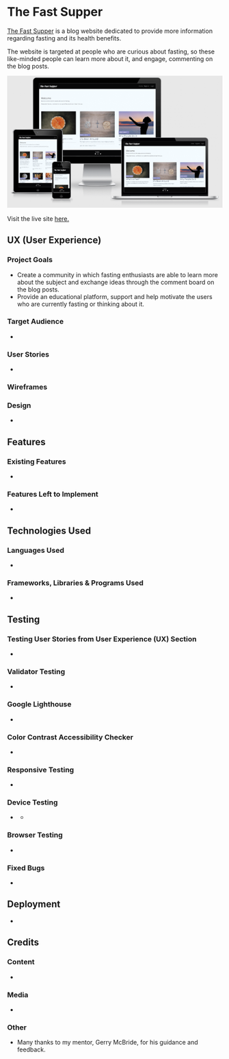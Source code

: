# The Fast Supper

[The Fast Supper](https://github.com/richardreiter/the-fast-supper) is a blog website dedicated to provide more information regarding fasting and its health benefits.

The website is targeted at people who are curious about fasting, so these like-minded people can learn more about it, and engage, commenting on the blog posts.

![Responsive The Fast Supper](media/images/tfs-responsiveness.png)

Visit the live site [here.](https://the-fast-supper.herokuapp.com/)

## UX (User Experience)

### Project Goals

- Create a community in which fasting enthusiasts are able to learn more about the subject and exchange ideas through the comment board on the blog posts.
- Provide an educational platform, support and help motivate the users who are currently fasting or thinking about it.

### Target Audience

- 

### User Stories

- 


### Wireframes



### Design

- 

## Features

### Existing Features

- 

### Features Left to Implement

- 

## Technologies Used

### Languages Used

- 

### Frameworks, Libraries & Programs Used

- 

## Testing

### Testing User Stories from User Experience (UX) Section

- 

### Validator Testing

- 

### Google Lighthouse

- 

### Color Contrast Accessibility Checker

- 

### Responsive Testing

- 

### Device Testing

- 
  - 

### Browser Testing

- 

### Fixed Bugs

- 

## Deployment

- 

## Credits 

### Content

- 

### Media

- 

### Other

- Many thanks to my mentor, Gerry McBride, for his guidance and feedback.